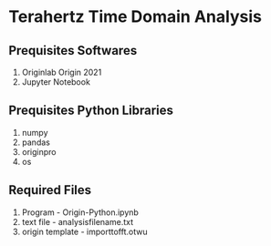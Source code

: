 # Terahertz Time Domain Analysis

## Prequisites Softwares
1. Originlab Origin 2021
2. Jupyter Notebook

## Prequisites Python Libraries
1. numpy
2. pandas
3. originpro
4. os

## Required Files
1. Program - Origin-Python.ipynb
2. text file - analysisfilename.txt
3. origin template - importtofft.otwu
